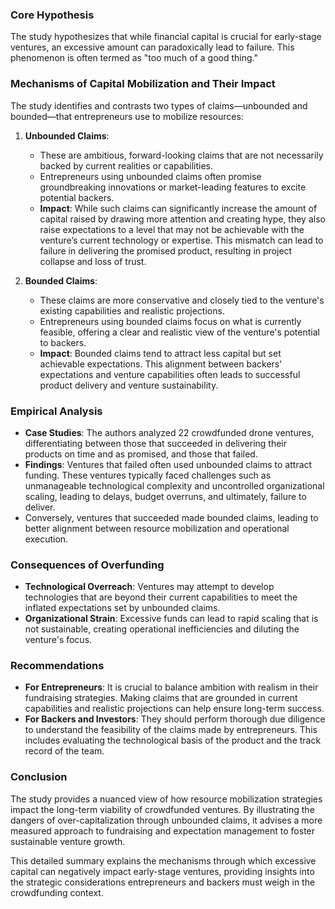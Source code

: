 ### Core Hypothesis

The study hypothesizes that while financial capital is crucial for early-stage ventures, an excessive amount can paradoxically lead to failure. This phenomenon is often termed as "too much of a good thing."

### Mechanisms of Capital Mobilization and Their Impact

The study identifies and contrasts two types of claims—unbounded and bounded—that entrepreneurs use to mobilize resources:

1. **Unbounded Claims**:
    
    - These are ambitious, forward-looking claims that are not necessarily backed by current realities or capabilities.
    - Entrepreneurs using unbounded claims often promise groundbreaking innovations or market-leading features to excite potential backers.
    - **Impact**: While such claims can significantly increase the amount of capital raised by drawing more attention and creating hype, they also raise expectations to a level that may not be achievable with the venture’s current technology or expertise. This mismatch can lead to failure in delivering the promised product, resulting in project collapse and loss of trust.
2. **Bounded Claims**:
    
    - These claims are more conservative and closely tied to the venture's existing capabilities and realistic projections.
    - Entrepreneurs using bounded claims focus on what is currently feasible, offering a clear and realistic view of the venture's potential to backers.
    - **Impact**: Bounded claims tend to attract less capital but set achievable expectations. This alignment between backers' expectations and venture capabilities often leads to successful product delivery and venture sustainability.

### Empirical Analysis

- **Case Studies**: The authors analyzed 22 crowdfunded drone ventures, differentiating between those that succeeded in delivering their products on time and as promised, and those that failed.
- **Findings**: Ventures that failed often used unbounded claims to attract funding. These ventures typically faced challenges such as unmanageable technological complexity and uncontrolled organizational scaling, leading to delays, budget overruns, and ultimately, failure to deliver.
- Conversely, ventures that succeeded made bounded claims, leading to better alignment between resource mobilization and operational execution.

### Consequences of Overfunding

- **Technological Overreach**: Ventures may attempt to develop technologies that are beyond their current capabilities to meet the inflated expectations set by unbounded claims.
- **Organizational Strain**: Excessive funds can lead to rapid scaling that is not sustainable, creating operational inefficiencies and diluting the venture's focus.

### Recommendations

- **For Entrepreneurs**: It is crucial to balance ambition with realism in their fundraising strategies. Making claims that are grounded in current capabilities and realistic projections can help ensure long-term success.
- **For Backers and Investors**: They should perform thorough due diligence to understand the feasibility of the claims made by entrepreneurs. This includes evaluating the technological basis of the product and the track record of the team.

### Conclusion

The study provides a nuanced view of how resource mobilization strategies impact the long-term viability of crowdfunded ventures. By illustrating the dangers of over-capitalization through unbounded claims, it advises a more measured approach to fundraising and expectation management to foster sustainable venture growth.

This detailed summary explains the mechanisms through which excessive capital can negatively impact early-stage ventures, providing insights into the strategic considerations entrepreneurs and backers must weigh in the crowdfunding context.